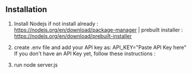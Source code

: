 
## Installation
1. Install Nodejs if not install already : https://nodejs.org/en/download/package-manager | prebuilt installer : https://nodejs.org/en/download/prebuilt-installer
2. create .env file and add your API key as:
     API_KEY="Paste API Key here"
   If you don't have an API Key yet, follow these instructions :
   
4. run node server.js
